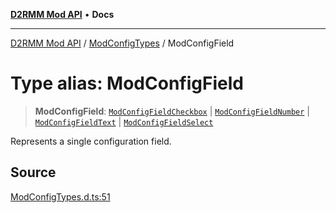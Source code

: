 [**D2RMM Mod API**](../../index.md) • **Docs**

***

[D2RMM Mod API](../../modules.md) / [ModConfigTypes](../index.md) / ModConfigField

# Type alias: ModConfigField

> **ModConfigField**: [`ModConfigFieldCheckbox`](ModConfigFieldCheckbox.md) \| [`ModConfigFieldNumber`](ModConfigFieldNumber.md) \| [`ModConfigFieldText`](ModConfigFieldText.md) \| [`ModConfigFieldSelect`](ModConfigFieldSelect.md)

Represents a single configuration field.

## Source

[ModConfigTypes.d.ts:51](https://github.com/olegbl/d2rmm/blob/7b50646c3690465cf5277007fc3d5d33286edb15/src/renderer/ModConfigTypes.d.ts#L51)
